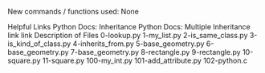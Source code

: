 New commands / functions used:
None

Helpful Links
Python Docs: Inheritance
Python Docs: Multiple Inheritance
link
link
Description of Files
0-lookup.py
1-my_list.py
2-is_same_class.py
3-is_kind_of_class.py
4-inherits_from.py
5-base_geometry.py
6-base_geometry.py
7-base_geometry.py
8-rectangle.py
9-rectangle.py
10-square.py
11-square.py
100-my_int.py
101-add_attribute.py
102-python.c

